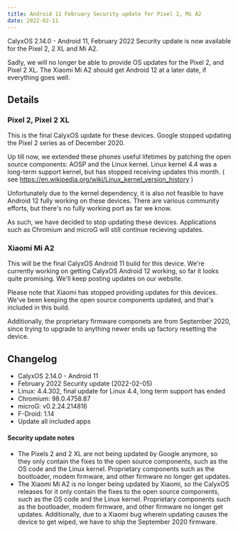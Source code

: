 ```yaml
---
title: Android 11 February Security update for Pixel 2, Mi A2
date: 2022-02-11
---
```


CalyxOS 2.14.0 - Android 11, February 2022 Security update is now available for the Pixel 2, 2 XL and Mi A2.

Sadly, we will no longer be able to provide OS updates for the Pixel 2, and Pixel 2 XL.  The Xiaomi Mi A2 should get Android 12 at a later date, if everything goes well.

## Details
### Pixel 2, Pixel 2 XL
This is the final CalyxOS update for these devices. Google stopped updating the Pixel 2 series as of December 2020.

Up till now, we extended these phones useful lifetimes by patching the open source components: AOSP and the Linux kernel. Linux kernel 4.4 was a long-term support kernel, but has stopped receiving updates this month. ( see <https://en.wikipedia.org/wiki/Linux_kernel_version_history> )

Unfortunately due to the kernel dependency, it is also not feasible to have Android 12 fully working on these devices. There are various community efforts, but there's no fully working port as far we know.

As such, we have decided to stop updating these devices. Applications such as Chromium and microG will still continue recieving updates.

### Xiaomi Mi A2
This will be the final CalyxOS Android 11 build for this device. We're currently working on getting CalyxOS Android 12 working, so far it looks quite promising. We'll keep posting updates on our website.

Please note that Xiaomi has stopped providing updates for this devices.
We've been keeping the open source components updated, and that's included in this build.

Additionally, the proprietary firmware componets are from September 2020,
since trying to upgrade to anything newer ends up factory resetting the device.

## Changelog
* CalyxOS 2.14.0 - Android 11
* February 2022 Security update (2022-02-05)
* Linux: 4.4.302, final update for Linux 4.4, long term support has ended
* Chromium: 98.0.4758.87
* microG: v0.2.24.214816
* F-Droid: 1.14
* Update all included apps

<div class="alert alert-info" markdown="0">
<h4>Security update notes</h4>
<ul>
<li>The Pixels 2 and 2 XL are not being updated by Google anymore, so they only contain the fixes to the open source components, such as the OS code and the Linux kernel. Proprietary components such as the bootloader, modem firmware, and other firmware no longer get updates.</li>
<li>The Xiaomi Mi A2 is no longer being updated by Xiaomi, so the CalyxOS releases for it only contain the fixes to the open source components, such as the OS code and the Linux kernel. Proprietary components such as the bootloader, modem firmware, and other firmware no longer get updates. Additionally, due to a Xiaomi bug wherein updating causes the device to get wiped, we have to ship the September 2020 firmware.</li>
</ul>
</div>

